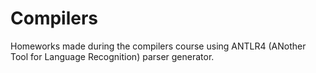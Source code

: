 # Compilers
Homeworks made during the compilers course using ANTLR4 (ANother Tool for Language Recognition) parser generator.
